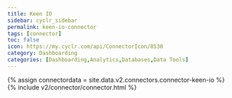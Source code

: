 ```yaml
---
title: Keen IO
sidebar: cyclr_sidebar
permalink: keen-io-connector
tags: [connector]
toc: false
icon: https://my.cyclr.com/api/ConnectorIcon/8530
category: Dashboarding
categories: [Dashboarding,Analytics,Databases,Data Tools]
---
```

{% assign connectordata = site.data.v2.connectors.connector-keen-io %}
{% include v2/connector/connector.html %}	